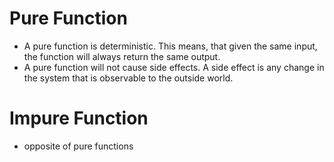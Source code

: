 # Pure Function
- A pure function is deterministic. This means, that given the same input, the function will always return the same output.
- A pure function will not cause side effects. A side effect is any change in the system that is observable to the outside world.

# Impure Function
- opposite of pure functions
